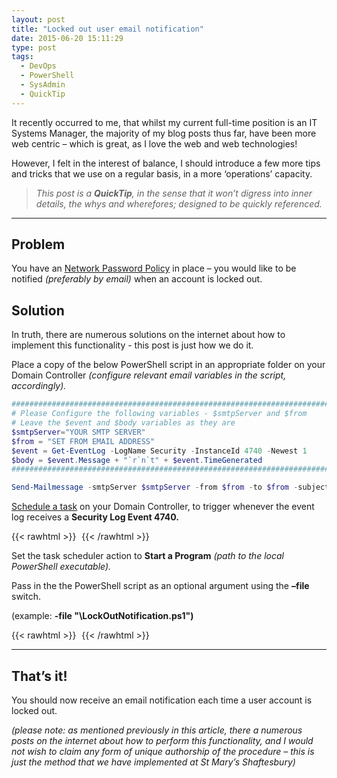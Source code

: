 ```yaml
---
layout: post
title: "Locked out user email notification"
date: 2015-06-20 15:11:29
type: post
tags:
  - DevOps
  - PowerShell
  - SysAdmin
  - QuickTip
---
```


It recently occurred to me, that whilst my current full-time position is an IT Systems Manager, the majority of my blog posts thus far, have been more web centric – which is great, as I love the web and web technologies!

However, I felt in the interest of balance, I should introduce a few more tips and tricks that we use on a regular basis, in a more ‘operations’ capacity.

> _This post is a **QuickTip**, in the sense that it won’t digress into inner details, the whys and wherefores; designed to be quickly referenced._

---

## Problem

You have an [Network Password Policy](<https://technet.microsoft.com/en-us/library/hh994572(v=ws.10).aspx>) in place – you would like to be notified _(preferably by email)_ when an account is locked out.

## Solution

In truth, there are numerous solutions on the internet about how to implement this functionality - this post is just how we do it.

Place a copy of the below PowerShell script in an appropriate folder on your Domain Controller _(configure relevant email variables in the script, accordingly)._

```PowerShell
########################################################################
# Please Configure the following variables - $smtpServer and $from
# Leave the $event and $body variables as they are
$smtpServer="YOUR SMTP SERVER"
$from = "SET FROM EMAIL ADDRESS"
$event = Get-EventLog -LogName Security -InstanceId 4740 -Newest 1
$body = $event.Message + "`r`n`t" + $event.TimeGenerated
########################################################################

Send-Mailmessage -smtpServer $smtpServer -from $from -to $from -subject "Account Lockout" -body $body -priority High
```

[Schedule a task](https://technet.microsoft.com/en-us/library/cc766428.aspx) on your Domain Controller, to trigger whenever the event log receives a **Security Log Event 4740.**

{{< rawhtml >}}
<img
src="data:image/gif;base64,R0lGODlhAQABAIAAAP///wAAACH5BAEAAAAALAAAAAABAAEAAAICRAEAOw=="
data-src="/img/postimg/458ccbea-34b5-4af6-9783-65df213bd415-min.jpg"/>
{{< /rawhtml >}}

Set the task scheduler action to **Start a Program** _(path to the local PowerShell executable)._

Pass in the the PowerShell script as an optional argument using the **–file** switch.

(example: **\-file "\\LockOutNotification.ps1")**

{{< rawhtml >}}
<img
src="data:image/gif;base64,R0lGODlhAQABAIAAAP///wAAACH5BAEAAAAALAAAAAABAAEAAAICRAEAOw=="
data-src="/img/postimg/76c31e7d-9abb-4bdf-8618-f92eb2a5e691-min.jpg"/>
{{< /rawhtml >}}

---

## That’s it!

You should now receive an email notification each time a user account is locked out.

_(please note: as mentioned previously in this article, there a numerous posts on the internet about how to perform this functionality, and I would not wish to claim any form of unique authorship of the procedure – this is just the method that we have implemented at St Mary’s Shaftesbury)_
